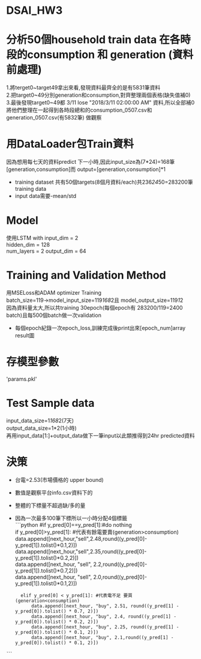 # DSAI_HW3
# 分析50個household train data 在各時段的consumption 和 generation (資料前處理)  
1.將terget0~target49拿出來看,發現資料最齊全的是有5831筆資料  
2.把target0~49分別generation和consumption,對齊整理兩個表格(缺失值補0)  
3.最後發現target0~49都 3/11 lose "2018/3/11  02:00:00 AM" 資料,所以全部補0   
將他們整理在一起得到各時段總和的consumption_0507.csv和generation_0507.csv(有5832筆) 做觀察  

# 用DataLoader包Train資料   
因為想用每七天的資料predict 下一小時,因此input_size為(7*24)=168筆[generation,consumption]而 output=[generation,consumption]*1   
* training dataset 共有50個targets(8個月資料/each)共236*24*50=283200筆training data   
* input data需要-mean/std   

# Model
使用LSTM with input_dim = 2   
              hidden_dim = 128  
              num_layers = 2 
              output_dim = 64
 
# Training and Validation Method  
用MSELoss和ADAM optimizer Training   
batch_size=119->model_input_size=119*168*2且 model_output_size=119*1*2   
因為資料量太大,所以共training 30epoch(每個epoch有 283200/119=2400 batch)且每500個batch做一次validation   
* 每個epoch紀錄一次epoch_loss,訓練完成後print出來[epoch_num]array   
result圖   

# 存模型參數  
'params.pkl'  

# Test Sample data  
input_data_size=1*168*2(7天)  
output_data_size=1*2(1小時)  
再用input_data[1:]+output_data做下一筆input以此類推得到24hr predicted資料   

# 決策
* 台電=2.53(市場價格的 upper bound)  
* 數值是觀察平台info.csv資料下的  
* 整體的下標量不超過缺/多的量  
* 因為一次最多100筆下標所以一小時分配4個標籤  
ˋˋˋpython
        #if y_pred[0]==y_pred[1]:#do nothing  
        if y_pred[0]>y_pred[1]: #代表有餘電要賣(generation>consumption)  
            data.append([next_hour,"sell",2.48,round((y_pred[0]-y_pred[1]).tolist()*0.1,2)])  
            data.append([next_hour,"sell",2.35,round((y_pred[0]-y_pred[1]).tolist()*0.2,2)])  
            data.append([next_hour, "sell", 2.2,round((y_pred[0]-y_pred[1]).tolist()*0.7,2)])  
            data.append([next_hour, "sell", 2.0,round((y_pred[0]-y_pred[1]).tolist()*0.1,2)])  

        elif y_pred[0] < y_pred[1]: #代表電不足 要買(generation<consumption)   
            data.append([next_hour, "buy", 2.51, round((y_pred[1] - y_pred[0]).tolist() * 0.7, 2)])  
            data.append([next_hour, "buy", 2.4, round((y_pred[1] - y_pred[0]).tolist() * 0.2, 2)])  
            data.append([next_hour, "buy", 2.25, round((y_pred[1] - y_pred[0]).tolist() * 0.1, 2)])  
            data.append([next_hour, "buy", 2.1,round((y_pred[1] - y_pred[0]).tolist() * 0.1, 2)])
 ˋˋˋ
      
